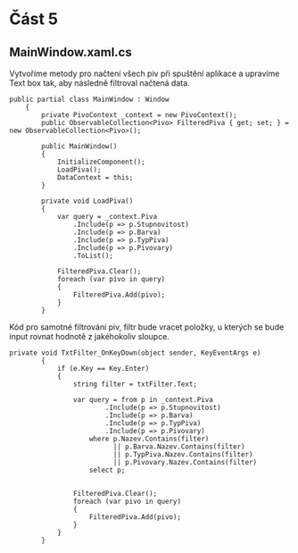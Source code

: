 # Část 5
## MainWindow.xaml.cs
Vytvoříme metody pro načtení všech piv při spuštění aplikace a upravíme Text box tak, aby následně filtroval načtená data.

    public partial class MainWindow : Window
        {
            private PivoContext _context = new PivoContext();
            public ObservableCollection<Pivo> FilteredPiva { get; set; } = new ObservableCollection<Pivo>();

            public MainWindow()
            {
                InitializeComponent();
                LoadPiva();
                DataContext = this;
            }

            private void LoadPiva()
            {
                var query = _context.Piva
                    .Include(p => p.Stupnovitost)
                    .Include(p => p.Barva)
                    .Include(p => p.TypPiva)
                    .Include(p => p.Pivovary)
                    .ToList();

                FilteredPiva.Clear();
                foreach (var pivo in query)
                {
                    FilteredPiva.Add(pivo);
                }
            }
            
Kód pro samotné filtrování piv, filtr bude vracet položky, u kterých se bude input rovnat hodnotě z jakéhokoliv sloupce.

    private void TxtFilter_OnKeyDown(object sender, KeyEventArgs e)
            {
                if (e.Key == Key.Enter)
                {
                    string filter = txtFilter.Text;

                    var query = from p in _context.Piva
                            .Include(p => p.Stupnovitost)
                            .Include(p => p.Barva)
                            .Include(p => p.TypPiva)
                            .Include(p => p.Pivovary)
                        where p.Nazev.Contains(filter)
                              || p.Barva.Nazev.Contains(filter)
                              || p.TypPiva.Nazev.Contains(filter)
                              || p.Pivovary.Nazev.Contains(filter)
                        select p;


                    FilteredPiva.Clear();
                    foreach (var pivo in query)
                    {
                        FilteredPiva.Add(pivo);
                    }
                }
            }
